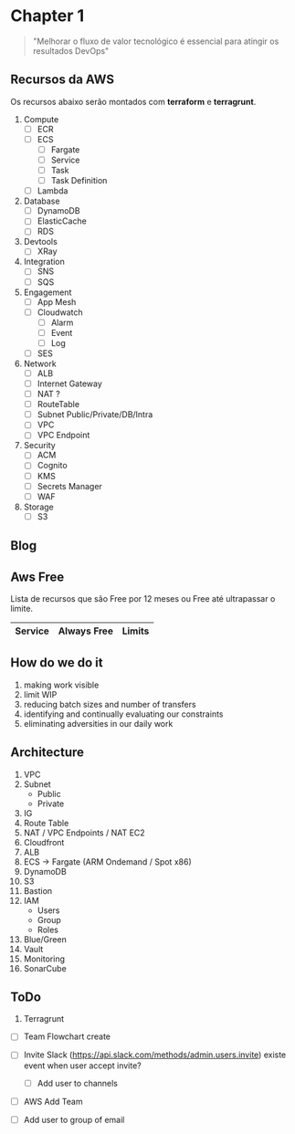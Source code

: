 # Chapter 1

> "Melhorar o fluxo de valor tecnológico é essencial para atingir os resultados DevOps"

## Recursos da AWS

Os recursos abaixo serão montados com **terraform** e **terragrunt**.

1. Compute
    - [ ] ECR
    - [ ] ECS
        - [ ] Fargate
        - [ ] Service
        - [ ] Task
        - [ ] Task Definition
    - [ ] Lambda
2. Database
    - [ ] DynamoDB
    - [ ] ElasticCache
    - [ ] RDS
3. Devtools
    - [ ] XRay
4. Integration
    - [ ] SNS
    - [ ] SQS
5. Engagement
    - [ ] App Mesh
    - [ ] Cloudwatch
        - [ ] Alarm
        - [ ] Event
        - [ ] Log
    - [ ] SES
6. Network
    - [ ] ALB
    - [ ] Internet Gateway
    - [ ] NAT ?
    - [ ] RouteTable
    - [ ] Subnet Public/Private/DB/Intra
    - [ ] VPC
    - [ ] VPC Endpoint
7. Security
    - [ ] ACM
    - [ ] Cognito
    - [ ] KMS
    - [ ] Secrets Manager
    - [ ] WAF
8. Storage
    - [ ] S3

## Blog

## Aws Free

Lista de recursos que são Free por 12 meses ou Free até ultrapassar o limite.

|Service|Always Free|Limits|
|-------|-----------|------|


## How do we do it

1. making work visible
2. limit WIP
3. reducing batch sizes and number of transfers
4. identifying and continually evaluating our constraints
5. eliminating adversities in our daily work


## Architecture

1. VPC
2. Subnet
    * Public
    * Private
3. IG
4. Route Table
5. NAT / VPC Endpoints / NAT EC2
6. Cloudfront
7. ALB
8. ECS -> Fargate (ARM Ondemand / Spot x86)
9. DynamoDB
10. S3
11. Bastion
12. IAM
    * Users
    * Group
    * Roles
13. Blue/Green
14. Vault
15. Monitoring
16. SonarCube

## ToDo
1. Terragrunt

* [ ] Team Flowchart create
* [ ] Invite Slack (https://api.slack.com/methods/admin.users.invite) existe event when user accept invite?
    * [ ] Add user to channels
* [ ] AWS Add Team
* [ ] Add user to group of email

